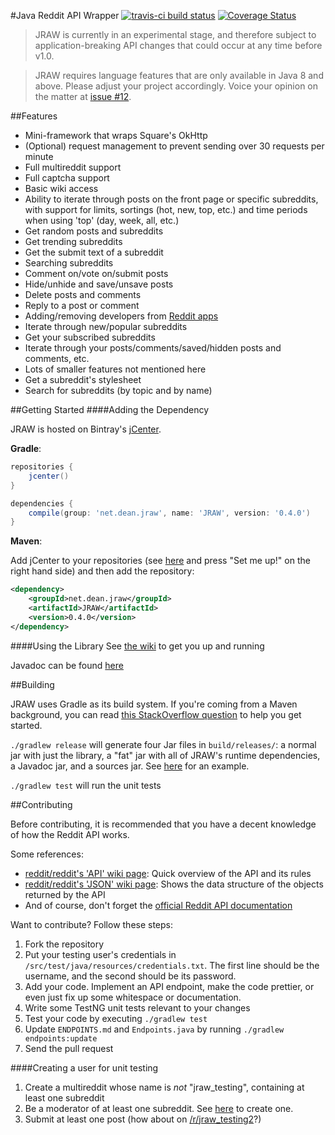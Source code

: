 #Java Reddit API Wrapper [![travis-ci build status](https://travis-ci.org/thatJavaNerd/JRAW.svg?branch=master)](https://travis-ci.org/thatJavaNerd/JRAW) [![Coverage Status](https://img.shields.io/coveralls/thatJavaNerd/JRAW.svg)](https://coveralls.io/r/thatJavaNerd/JRAW)

>JRAW is currently in an experimental stage, and therefore subject to application-breaking API changes that could occur at any time before v1.0.

>JRAW requires language features that are only available in Java 8 and above. Please adjust your project accordingly. Voice your opinion on the matter at [issue #12](https://github.com/thatJavaNerd/JRAW/issues/12).

##Features
 - Mini-framework that wraps Square's OkHttp
 - (Optional) request management to prevent sending over 30 requests per minute
 - Full multireddit support
 - Full captcha support
 - Basic wiki access
 - Ability to iterate through posts on the front page or specific subreddits, with support for limits, sortings (hot, new, top, etc.) and time periods when using 'top' (day, week, all, etc.)
 - Get random posts and subreddits
 - Get trending subreddits
 - Get the submit text of a subreddit
 - Searching subreddits
 - Comment on/vote on/submit posts
 - Hide/unhide and save/unsave posts
 - Delete posts and comments
 - Reply to a post or comment
 - Adding/removing developers from [Reddit apps](https://ssl.reddit.com/prefs/apps/)
 - Iterate through new/popular subreddits
 - Get your subscribed subreddits
 - Iterate through your posts/comments/saved/hidden posts and comments, etc.
 - Lots of smaller features not mentioned here
 - Get a subreddit's stylesheet
 - Search for subreddits (by topic and by name)

##Getting Started
####Adding the Dependency

JRAW is hosted on Bintray's [jCenter](https://bintray.com/thatjavanerd/maven/JRAW/view).

**Gradle**:
```groovy
repositories {
    jcenter()
}

dependencies {
    compile(group: 'net.dean.jraw', name: 'JRAW', version: '0.4.0')
}
```

**Maven**:

Add jCenter to your repositories (see [here](https://bintray.com/bintray/jcenter) and press "Set me up!" on the right hand side) and then add the repository:

```xml
<dependency>
    <groupId>net.dean.jraw</groupId>
    <artifactId>JRAW</artifactId>
    <version>0.4.0</version>
</dependency>
```

####Using the Library
See [the wiki](https://github.com/thatJavaNerd/JRAW/wiki/Home) to get you up and running

Javadoc can be found [here](https://thatjavanerd.github.io/JRAW/)

##Building

JRAW uses Gradle as its build system. If you're coming from a Maven background, you can read [this StackOverflow question](http://stackoverflow.com/q/7719495/1275092) to help you get started.

`./gradlew release` will generate four Jar files in `build/releases/`: a normal jar with just the library, a "fat" jar with all of JRAW's runtime dependencies, a Javadoc jar, and a sources jar. See [here](https://github.com/thatJavaNerd/JRAW/releases/tag/v0.2.0) for an example.

`./gradlew test` will run the unit tests

##Contributing

Before contributing, it is recommended that you have a decent knowledge of how the Reddit API works.

Some references:
 - [reddit/reddit's 'API' wiki page](https://github.com/reddit/reddit/wiki/API): Quick overview of the API and its rules
 - [reddit/reddit's 'JSON' wiki page](https://github.com/reddit/reddit/wiki/JSON): Shows the data structure of the objects returned by the API
 - And of course, don't forget the [official Reddit API documentation](https://www.reddit.com/dev/api)

Want to contribute? Follow these steps:

1. Fork the repository
2. Put your testing user's credentials in `/src/test/java/resources/credentials.txt`. The first line should be the username, and the second should be its password.
3. Add your code. Implement an API endpoint, make the code prettier, or even just fix up some whitespace or documentation.
4. Write some TestNG unit tests relevant to your changes
5. Test your code by executing `./gradlew test`
6. Update `ENDPOINTS.md` and `Endpoints.java` by running `./gradlew endpoints:update`
6. Send the pull request

####Creating a user for unit testing
1. Create a multireddit whose name is *not* "jraw_testing", containing at least one subreddit
2. Be a moderator of at least one subreddit. See [here](https://www.reddit.com/subreddits/create) to create one.
3. Submit at least one post (how about on [/r/jraw_testing2](http://www.reddit.com/r/jraw_testing2)?)


